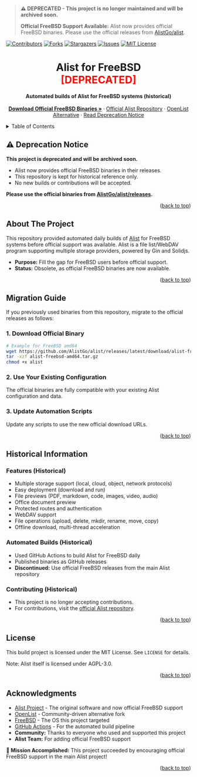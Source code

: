 <a id="readme-top"></a>

<!-- DEPRECATION BANNER -->
> **⚠️ DEPRECATED - This project is no longer maintained and will be archived soon.**
>
> **Official FreeBSD Support Available:** Alist now provides official FreeBSD binaries. Please use the official releases from [AlistGo/alist](https://github.com/AlistGo/alist/releases).

<!-- PROJECT SHIELDS -->
[![Contributors][contributors-shield]][contributors-url]
[![Forks][forks-shield]][forks-url]
[![Stargazers][stars-shield]][stars-url]
[![Issues][issues-shield]][issues-url]
[![MIT License][license-shield]][license-url]

<!-- PROJECT LOGO -->
<div align="center">
  <h1 align="center">Alist for FreeBSD <br> <span style="color:red;">[DEPRECATED]</span></h1>
  <p align="center">
    <strong>Automated builds of Alist for FreeBSD systems (historical)</strong><br />
    <br />
    <a href="https://github.com/AlistGo/alist/releases"><strong>Download Official FreeBSD Binaries »</strong></a>
    ·
    <a href="https://github.com/AlistGo/alist">Official Alist Repository</a>
    ·
    <a href="https://github.com/OpenListTeam/OpenList">OpenList Alternative</a>
    ·
    <a href="#deprecation-notice">Read Deprecation Notice</a>
  </p>
</div>

<details>
  <summary>Table of Contents</summary>
  <ol>
    <li><a href="#deprecation-notice">Deprecation Notice</a></li>
    <li><a href="#about-the-project">About The Project</a></li>
    <li><a href="#migration-guide">Migration Guide</a></li>
    <li><a href="#historical-information">Historical Information</a></li>
    <li><a href="#license">License</a></li>
    <li><a href="#acknowledgments">Acknowledgments</a></li>
  </ol>
</details>

## ⚠️ Deprecation Notice

**This project is deprecated and will be archived soon.**

- Alist now provides official FreeBSD binaries in their releases.
- This repository is kept for historical reference only.
- No new builds or contributions will be accepted.

**Please use the official binaries from [AlistGo/alist/releases](https://github.com/AlistGo/alist/releases).**

<p align="right">(<a href="#readme-top">back to top</a>)</p>

## About The Project

This repository provided automated daily builds of [Alist](https://github.com/alist-org/alist) for FreeBSD systems before official support was available. Alist is a file list/WebDAV program supporting multiple storage providers, powered by Gin and Solidjs.

- **Purpose:** Fill the gap for FreeBSD users before official support.
- **Status:** Obsolete, as official FreeBSD binaries are now available.

<p align="right">(<a href="#readme-top">back to top</a>)</p>

## Migration Guide

If you previously used binaries from this repository, migrate to the official releases as follows:

### 1. Download Official Binary

```sh
# Example for FreeBSD amd64
wget https://github.com/AlistGo/alist/releases/latest/download/alist-freebsd-amd64.tar.gz
tar -xzf alist-freebsd-amd64.tar.gz
chmod +x alist
```

### 2. Use Your Existing Configuration

The official binaries are fully compatible with your existing Alist configuration and data.

### 3. Update Automation Scripts

Update any scripts to use the new official download URLs.

<p align="right">(<a href="#readme-top">back to top</a>)</p>

## Historical Information

### Features (Historical)
- Multiple storage support (local, cloud, object, network protocols)
- Easy deployment (download and run)
- File previews (PDF, markdown, code, images, video, audio)
- Office document preview
- Protected routes and authentication
- WebDAV support
- File operations (upload, delete, mkdir, rename, move, copy)
- Offline download, multi-thread acceleration

### Automated Builds (Historical)
- Used GitHub Actions to build Alist for FreeBSD daily
- Published binaries as GitHub releases
- **Discontinued:** Use official FreeBSD releases from the main Alist repository

### Contributing (Historical)
- This project is no longer accepting contributions.
- For contributions, visit the [official Alist repository](https://github.com/AlistGo/alist).

<p align="right">(<a href="#readme-top">back to top</a>)</p>

## License

This build project is licensed under the MIT License. See `LICENSE` for details.

Note: Alist itself is licensed under AGPL-3.0.

<p align="right">(<a href="#readme-top">back to top</a>)</p>

## Acknowledgments

- [Alist Project](https://github.com/alist-org/alist) - The original software and now official FreeBSD support
- [OpenList](https://github.com/OpenListTeam/OpenList) - Community-driven alternative fork
- [FreeBSD](https://www.freebsd.org/) - The OS this project targeted
- [GitHub Actions](https://github.com/features/actions) - For the automated build pipeline
- **Community:** Thanks to everyone who used and supported this project
- **Alist Team:** For adding official FreeBSD support

**🎉 Mission Accomplished:** This project succeeded by encouraging official FreeBSD support in the main Alist project!

<p align="right">(<a href="#readme-top">back to top</a>)</p>

<!-- MARKDOWN LINKS & IMAGES -->
[contributors-shield]: https://img.shields.io/github/contributors/LoveDoLove/alist-freebsd.svg?style=for-the-badge
[contributors-url]: https://github.com/LoveDoLove/alist-freebsd/graphs/contributors
[forks-shield]: https://img.shields.io/github/forks/LoveDoLove/alist-freebsd.svg?style=for-the-badge
[forks-url]: https://github.com/LoveDoLove/alist-freebsd/network/members
[stars-shield]: https://img.shields.io/github/stars/LoveDoLove/alist-freebsd.svg?style=for-the-badge
[stars-url]: https://github.com/LoveDoLove/alist-freebsd/stargazers
[issues-shield]: https://img.shields.io/github/issues/LoveDoLove/alist-freebsd.svg?style=for-the-badge
[issues-url]: https://github.com/LoveDoLove/alist-freebsd/issues
[license-shield]: https://img.shields.io/github/license/LoveDoLove/alist-freebsd.svg?style=for-the-badge
[license-url]: https://github.com/LoveDoLove/alist-freebsd/blob/main/LICENSE

